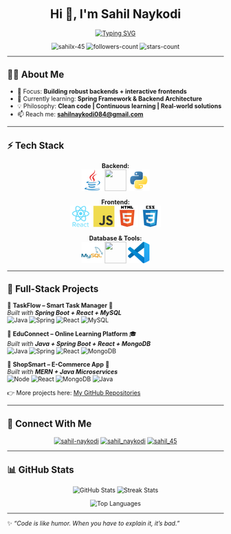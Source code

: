 <h1 align="center">Hi 👋, I'm Sahil Naykodi</h1>

<p align="center">
  <a href="https://github.com/DenverCoder1/readme-typing-svg">
    <img src="https://readme-typing-svg.herokuapp.com?font=Fira+Code&size=28&pause=1000&color=00C4FF&center=true&vCenter=true&width=650&lines=Full-Stack+Developer;Java+Enthusiast;Turning+Logic+Into+Innovation" alt="Typing SVG" />
  </a>
</p>


<p align="center">
  <img src="https://komarev.com/ghpvc/?username=sahilx-45&label=Profile%20views&color=0e75b6&style=flat" alt="sahilx-45" />
  <img src="https://img.shields.io/github/followers/sahilx-45?label=Followers&style=social" alt="followers-count" />
  <img src="https://img.shields.io/github/stars/sahilx-45?label=Stars" alt="stars-count" />
</p>

---

## 👨‍💻 About Me  

- 🎯 Focus: **Building robust backends + interactive frontends**  
- 🌱 Currently learning: **Spring Framework & Backend Architecture**  
- 💡 Philosophy: **Clean code | Continuous learning | Real-world solutions**  
- 📫 Reach me: **sahilnaykodi084@gmail.com**  

---

## ⚡ Tech Stack  

<p align="center">
  <b>Backend:</b><br>
  <img src="https://raw.githubusercontent.com/devicons/devicon/master/icons/java/java-original.svg" width="50" height="50"/> 
  <img src="https://www.vectorlogo.zone/logos/springio/springio-icon.svg" width="50" height="50"/> 
  <img src="https://raw.githubusercontent.com/devicons/devicon/master/icons/python/python-original.svg" width="50" height="50"/>
</p>

<p align="center">
  <b>Frontend:</b><br>
  <img src="https://raw.githubusercontent.com/devicons/devicon/master/icons/react/react-original-wordmark.svg" width="50" height="50"/> 
  <img src="https://raw.githubusercontent.com/devicons/devicon/master/icons/javascript/javascript-original.svg" width="50" height="50"/> 
  <img src="https://raw.githubusercontent.com/devicons/devicon/master/icons/html5/html5-original-wordmark.svg" width="50" height="50"/> 
  <img src="https://raw.githubusercontent.com/devicons/devicon/master/icons/css3/css3-original-wordmark.svg" width="50" height="50"/>
</p>

<p align="center">
  <b>Database & Tools:</b><br>
  <img src="https://raw.githubusercontent.com/devicons/devicon/master/icons/mysql/mysql-original-wordmark.svg" width="50" height="50"/> 
  <img src="https://www.vectorlogo.zone/logos/git-scm/git-scm-icon.svg" width="50" height="50"/> 
  <img src="https://raw.githubusercontent.com/devicons/devicon/master/icons/vscode/vscode-original.svg" width="50" height="50"/>
</p>




---

## 🚀 Full-Stack Projects  

🔹 **TaskFlow – Smart Task Manager** 📝  
_Built with **Spring Boot + React + MySQL**_  
![Java](https://img.shields.io/badge/Java-orange?logo=java) ![Spring](https://img.shields.io/badge/SpringBoot-green?logo=springboot) ![React](https://img.shields.io/badge/React-blue?logo=react) ![MySQL](https://img.shields.io/badge/MySQL-teal?logo=mysql)  

🔹 **EduConnect – Online Learning Platform** 🎓  
_Built with **Java + Spring Boot + React + MongoDB**_  
![Java](https://img.shields.io/badge/Java-orange?logo=java) ![Spring](https://img.shields.io/badge/SpringBoot-green?logo=springboot) ![React](https://img.shields.io/badge/React-blue?logo=react) ![MongoDB](https://img.shields.io/badge/MongoDB-darkgreen?logo=mongodb)  

🔹 **ShopSmart – E-Commerce App** 🛒  
_Built with **MERN + Java Microservices**_  
![Node](https://img.shields.io/badge/Node.js-darkgreen?logo=node.js) ![React](https://img.shields.io/badge/React-blue?logo=react) ![MongoDB](https://img.shields.io/badge/MongoDB-darkgreen?logo=mongodb) ![Java](https://img.shields.io/badge/Java-orange?logo=java)  

👉 More projects here: [My GitHub Repositories](https://github.com/sahilx-45?tab=repositories)  

---

## 🤝 Connect With Me  

<p align="center">
  <a href="https://linkedin.com/in/sahil-naykodi" target="blank"><img align="center" src="https://raw.githubusercontent.com/rahuldkjain/github-profile-readme-generator/master/src/images/icons/Social/linked-in-alt.svg" alt="sahil-naykodi" height="40" width="40" /></a>
  <a href="https://instagram.com/sahil_naykodi" target="blank"><img align="center" src="https://raw.githubusercontent.com/rahuldkjain/github-profile-readme-generator/master/src/images/icons/Social/instagram.svg" alt="sahil_naykodi" height="40" width="40" /></a>
  <a href="https://www.leetcode.com/sahil_45" target="blank"><img align="center" src="https://raw.githubusercontent.com/rahuldkjain/github-profile-readme-generator/master/src/images/icons/Social/leet-code.svg" alt="sahil_45" height="40" width="40" /></a>
</p>

---

## 📊 GitHub Stats  

<p align="center">
  <img src="https://github-readme-stats.vercel.app/api?username=sahilx-45&show_icons=true&theme=green-apple" alt="GitHub Stats" height="165"/>
  <img src="https://github-readme-streak-stats.herokuapp.com/?user=sahilx-45&theme=green-apple" alt="Streak Stats" height="165"/>
</p>  

<p align="center">
  <img src="https://github-readme-stats.vercel.app/api/top-langs?username=sahilx-45&show_icons=true&locale=en&layout=compact&theme=green-apple" alt="Top Languages"/>
</p>


---

✨ _“Code is like humor. When you have to explain it, it’s bad.”_
